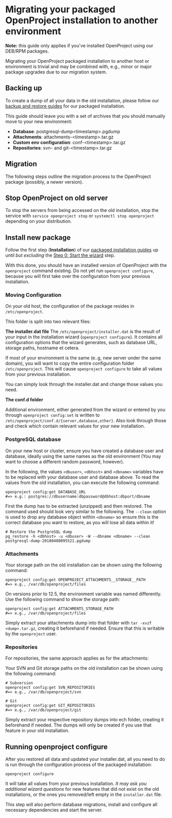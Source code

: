 # Migrating your packaged OpenProject installation to another environment

**Note:** this guide only applies if you've installed OpenProject using our DEB/RPM packages.

Migrating your OpenProject packaged installation to another host or environment is trivial and may be combined with, e.g., minor or major package upgrades due to our migration system.

## Backing up

To create a dump of all your data in the old installation, please follow our [backup and restore guides](../../operation) for our packaged installation.

This guide should leave you with a set of archives that you should manually move to your new environment:

- **Database**: postgresql-dump\<timestamp>.pgdump
- **Attachments**: attachments-\<timestamp>.tar.gz
- **Custom env configuration**: conf-\<timestamp>.tar.gz
- **Repositories**: svn- and git-\<timestamp>.tar.gz

## Migration

The following steps outline the migration process to the OpenProject package (possibly, a newer version).

## Stop OpenProject on old server

To stop the servers from being accessed on the old installation, stop the service with `service openproject stop` or `systemctl stop openproject` depending on your distribution.

## Install new package

Follow the first step (**Installation**) of our [packaged installation guides](../../installation/packaged/) up until _but excluding_ the [Step 0: Start the wizard](../../installation/packaged/#step-0-start-the-wizard) step.

With this done, you should have an installed version of OpenProject with the `openproject` command existing. Do not yet run `openproject configure`, because you will first take over the configuration
from your previous installation.

### Moving Configuration

On your old host, the configuration of the package resides in `/etc/openproject`.

This folder is split into two relevant files:

**The installer.dat file**
The `/etc/openproject/installer.dat` is the result of your input in the installation wizard (`openproject configure`). It contains all configuration options that the wizard generates, such as database URL, storage paths, hostname et cetera.

If most of your environment is the same (e..g, new server under the same domain), you will want to copy the entire configuration folder `/etc/openproject`. This will cause `openproject configure` to take all values from your previous installation.

You can simply look through the installer.dat and change those values you need.

**The conf.d folder**

Additional environment, either generated from the wizard or entered by you through `openproject config:set` is written to  `/etc/openproject/conf.d/{server,database,other}`. Also look through those and check which contain relevant values for your new installation.

### PostgreSQL database

On your new host or cluster, ensure you have created a database user and database, ideally using the same names as the old environment (You may want to choose a different random password, however).

In the following, the values `<dbuser>`, `<dbhost>` and `<dbname>` variables have to be replaced with your database user and database above.
To read the values from the old installation, you can execute the following command:

```shell
openproject config:get DATABASE_URL
#=> e.g.: postgres://dbusername:dbpassword@dbhost:dbport/dbname
```

First the dump has to be extracted (unzipped) and then restored. The command used should look very similar to the following. The `--clean` option is used to drop any database object within `<dbname>` so ensure this is the correct database you want to restore, as you will lose all data within it!

```shell
# Restore the PostgreSQL dump
pg_restore -h <dbhost> -u <dbuser> -W --dbname <dbname> --clean postgresql-dump-20180408095521.pgdump
```

### Attachments

Your storage path on the old installation can be shown using the following command:

```shell
openproject config:get OPENPROJECT_ATTACHMENTS__STORAGE__PATH
#=> e.g., /var/db/openproject/files
```

On versions prior to 12.5, the environment variable was named differently. Use
the following command to show the storage path:

```shell
openproject config:get ATTACHMENTS_STORAGE_PATH
#=> e.g., /var/db/openproject/files
```

Simply extract your attachments dump into that folder with `tar -xvzf <dump>.tar.gz`,
creating it beforehand if needed. Ensure that this is writable by the `openproject` user.

### Repositories

For repositories, the same approach applies as for the attachments:

Your SVN and Git storage paths on the old installation can be shown using the following command:

```shell
# Subversion
openproject config:get SVN_REPOSITORIES
#=> e.g., /var/db/openproject/svn

# Git
openproject config:get GIT_REPOSITORIES
#=> e.g., /var/db/openproject/git
```

Simply extract your respective repository dumps into ech folder, creating it beforehand if needed. The dumps will only be created if you use that feature in your old installation.

## Running openproject configure

After you restored all data and updated your installer.dat, all you need to do is run through the configuration process of the packaged installation:

```shell
openproject configure
```

It will take all values from your previous installation. *It may ask you additional wizard questions*  for new features that did not exist on the old installations, or the ones you removed/left empty in the `installer.dat` file.

This step will also perform database migrations, install and configure all necessary dependencies and start the server.
